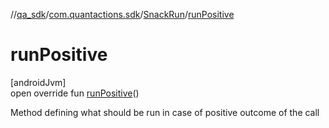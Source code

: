 //[qa_sdk](../../../index.md)/[com.quantactions.sdk](../index.md)/[SnackRun](index.md)/[runPositive](run-positive.md)

# runPositive

[androidJvm]\
open override fun [runPositive](run-positive.md)()

Method defining what should be run in case of positive outcome of the call
